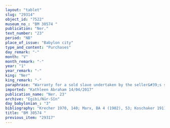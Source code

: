 ```yaml
---
layout: "tablet"
slug: "29314"
object_id: "7522"
museum_no_: "BM 30574 "
publication: "Ner."
text_number: "23"
period: "NB"
place_of_issue: "Babylon city"
type_and_content: "Purchases"
day_remark: "-"
month: "V"
month_remark: "-"
year: "1"
year_remark: "-"
king: "Ner"
king_remark: "-"
paraphrase: "Warranty for a sold slave undertaken by the seller&#39;s son.<br /> <strong><sup>f</sup></strong><strong>A<sub>1</sub></strong>, of her own free will, sold her slave <strong>C</strong> to <strong>B</strong>, for a full price (<em>gamru</em>) amounting to 1/2 mina and 5 shekels of silver. <strong>D</strong>, <strong><sup>f</sup></strong><strong>A<sub>1</sub></strong>&rsquo;s son, guarantees against (suits brought by) a person acting unlawfully (<em>sēh&ucirc;</em>) or a person claiming (<em>pāqirānu</em>) that <strong>C</strong> is a royal slave (<em>arad &scaron;arrūtu</em>) or a free person (<em>mār ban&ecirc;</em>). They guarantee for each other. Names of 3 witnesses and the scribe.<br /> &nbsp;<br /> <strong><sup>f</sup></strong><strong>A<sub>1</sub></strong> = <sup>f</sup>Bēlilitu/Bēl-u&scaron;ēzib//&Scaron;a-nā&scaron;i&scaron;u;<strong> B</strong> = Nab&ucirc;-ahhē-iddin/&Scaron;ulāya//Egibi; <strong>C</strong> = Bazūzu, slave of <strong><sup>f</sup>A<sub>1</sub></strong>; <strong>D</strong> = Etellu/Balāssu//Dannēa, son of <strong><sup>f</sup>A<sub>1</sub></strong>"
imported: "Kathleen Abraham 14/04/2017"
publication_name: "Ner. 23"
archive: "Egibi/Nūr-Sîn"
day_babylonian_: "3"
bibliography: "Krecher 1970, 140; Marx, BA 4 (1902), 53; Koschaker 1911, 261; Peiser, ZA 3 (1888), 83f."
title: "BM 30574 "
previous_item: "29317"
---
```


